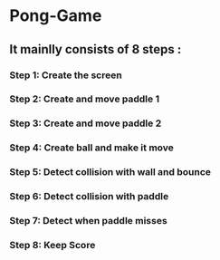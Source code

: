 # Pong-Game

## It mainlly consists of 8 steps :
### Step 1: Create the screen
### Step 2: Create and move paddle 1
### Step 3: Create and move paddle 2
### Step 4: Create ball and make it move
### Step 5: Detect collision with wall and bounce
### Step 6: Detect collision with paddle
### Step 7: Detect when paddle misses
### Step 8: Keep Score 

